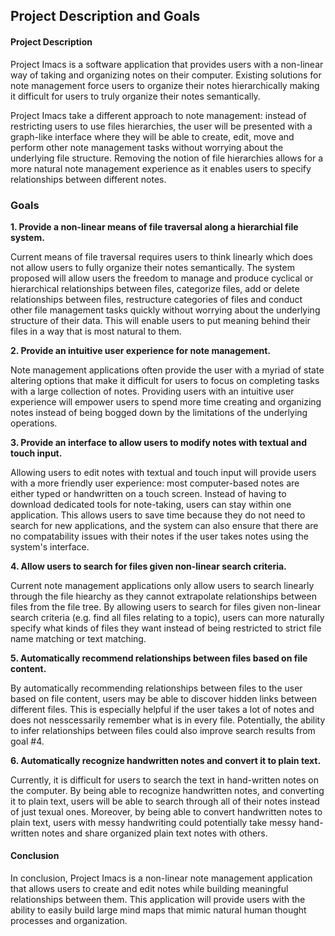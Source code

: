 ## Project Description and Goals

#### Project Description
Project Imacs is a software application that provides users with a non-linear way of taking and organizing notes on their computer. Existing solutions for note management force users to organize their notes hierarchically making it difficult for users to truly organize their notes semantically.

Project Imacs take a different approach to note management: instead of restricting users to use files hierarchies, the user will be presented with a graph-like interface where they will be able to create, edit, move and perform other note management tasks without worrying about the underlying file structure. Removing the notion of file hierarchies allows for a more natural note management experience as it enables users to specify relationships between different notes.

### Goals
**1. Provide a non-linear means of file traversal along a hierarchial file system.**

Current means of file traversal requires users to think linearly which does not allow users to fully organize their notes semantically. The system proposed will allow users the freedom to manage and produce cyclical or hierarchical relationships between files, categorize files, add or delete relationships between files, restructure categories of files and conduct other file management tasks quickly without worrying about the underlying structure of their data. This will enable users to put meaning behind their files in a way that is most natural to them.

**2. Provide an intuitive user experience for note management.**

Note management applications often provide the user with a myriad of state altering options that make it difficult for users to focus on completing tasks with a large collection of notes. Providing users with an intuitive user experience will empower users to spend more time creating and organizing notes instead of being bogged down by the limitations of the underlying operations.

**3. Provide an interface to allow users to modify notes with textual and touch input.**

Allowing users to edit notes with textual and touch input will provide users with a more friendly user experience: most computer-based notes are either typed or handwritten on a touch screen. Instead of having to download dedicated tools for note-taking, users can stay within one application. This allows users to save time because they do not need to search for new applications, and the system can also ensure that there are no compatability issues with their notes if the user takes notes using the system's interface.

**4. Allow users to search for files given non-linear search criteria.**

Current note management applications only allow users to search linearly through the file hiearchy as they cannot extrapolate relationships between files from the file tree. By allowing users to search for files given non-linear search criteria (e.g. find all files relating to a topic), users can more naturally specify what kinds of files they want instead of being restricted to strict file name matching or text matching.

**5. Automatically recommend relationships between files based on file content.**

By automatically recommending relationships between files to the user based on file content, users may be able to discover hidden links between different files. This is especially helpful if the user takes a lot of notes and does not nesscessarily remember what is in every file. Potentially, the ability to infer relationships between files could also improve search results from goal #4.

**6. Automatically recognize handwritten notes and convert it to plain text.**

Currently, it is difficult for users to search the text in hand-written notes on the computer. By being able to recognize handwritten notes, and converting it to plain text, users will be able to search through all of their notes instead of just texual ones. Moreover, by being able to convert handwritten notes to plain text, users with messy handwriting could potentially take messy hand-written notes and share organized plain text notes with others.

#### Conclusion

In conclusion, Project Imacs is a non-linear note management application that allows users to create and edit notes while building meaningful relationships between them. This application will provide users with the ability to easily build large mind maps that mimic natural human thought processes and organization.
